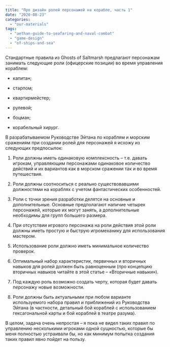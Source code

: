 ```yaml
---
title: "Про дизайн ролей персонажей на корабле, часть 1"
date: "2020-08-23"
categories: 
  - "our-materials"
tags: 
  - "aethan-guide-to-seafaring-and-naval-combat"
  - "game-design"
  - "of-ships-and-sea"
---
```


Стандартные правила из Ghosts of Saltmarsh предлагают персонажам занимать следующие роли (офицерские позиции) во время управления кораблем: 

- капитан;
    
- старпом;
    
- квартирмейстер;
    
- рулевой;
    
- боцман;
    
- корабельный хирург.
    

В разрабатываемом Руководстве Эйтана по кораблям и морским сражениям при создании ролей для персонажей я исхожу из следующих предпосылок:

1. Роли должны иметь одинаковую комплексность – т.е. давать игрокам, управляющим персонажами одинаковое количество действий и их вариантов как в морском сражении так и во время путешествия.
    
2. Роли должны соотноситься с реально существовавшими должностями на кораблях с учетом фантастических особенностей.
    
3. Роли с точки зрения разработки делятся на основные и дополнительные. Основные предполагают наличие четырех персонажей, которые их могут занять, а дополнительные необходимы для групп большего размера.
    
4. При отсутствии игрового персонажа на роли действия этой роли должны иметь простую и быструю игромеханику для использования мастером.
    
5. Использование роли должно иметь минимальное количество проверок.
    
6. Оптимальный набор характеристик, первичных и вторичных навыков для ролей должен быть равноценным (про концепцию вторичных навыков читайте в этой статье – «Вторичные навыки»).
    
7. Под каждую роль возможно создать черту, которая будет давать персонажу новые возможности.
    
8. Роли должны быть актуальными при любом варианте используемого набора правил и приближений из Руководства Эйтана (в частности, детальный бой кораблей с использованием гексагональной карты и бой кораблей в театре разума).
    

В целом, задача очень непростая – я пока не видел таких правил по управлению несколькими игроками одной сущностью, которые бы меня полностью устраивали бы, но как минимум попытка создания таких правил явно пойдет на пользу.
